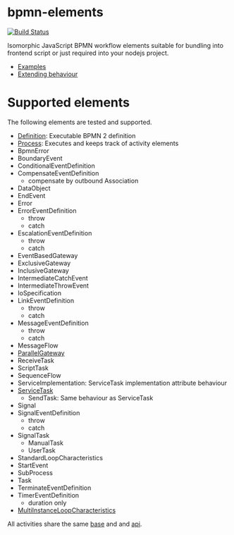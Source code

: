 bpmn-elements
=============

[![Build Status](https://travis-ci.org/paed01/bpmn-elements.svg?branch=master)](https://travis-ci.org/paed01/bpmn-elements)

Isomorphic JavaScript BPMN workflow elements suitable for bundling into frontend script or just required into your nodejs project.

- [Examples](/docs/Examples.md)
- [Extending behaviour](/docs/Extend.md)

# Supported elements

The following elements are tested and supported.

- [Definition](/docs/Definition.md): Executable BPMN 2 definition
- [Process](/docs/Process.md): Executes and keeps track of activity elements
- BpmnError
- BoundaryEvent
- ConditionalEventDefinition
- CompensateEventDefinition
  - compensate by outbound Association
- DataObject
- EndEvent
- Error
- ErrorEventDefinition
  - throw
  - catch
- EscalationEventDefinition
  - throw
  - catch
- EventBasedGateway
- ExclusiveGateway
- InclusiveGateway
- IntermediateCatchEvent
- IntermediateThrowEvent
- IoSpecification
- LinkEventDefinition
  - throw
  - catch
- MessageEventDefinition
  - throw
  - catch
- MessageFlow
- [ParallelGateway](/docs/ParallelGateway.md)
- ReceiveTask
- ScriptTask
- SequenceFlow
- ServiceImplementation: ServiceTask implementation attribute behaviour
- [ServiceTask](/docs/ServiceTask.md)
  - SendTask: Same behaviour as ServiceTask
- Signal
- SignalEventDefinition
  - throw
  - catch
- SignalTask
  - ManualTask
  - UserTask
- StandardLoopCharacteristics
- StartEvent
- SubProcess
- Task
- TerminateEventDefinition
- TimerEventDefinition
  - duration only
- [MultiInstanceLoopCharacteristics](/docs/MultiInstanceLoopCharacteristics.md)

All activities share the same [base](/docs/Activity.md) and and [api](/docs/SharedApi.md).
